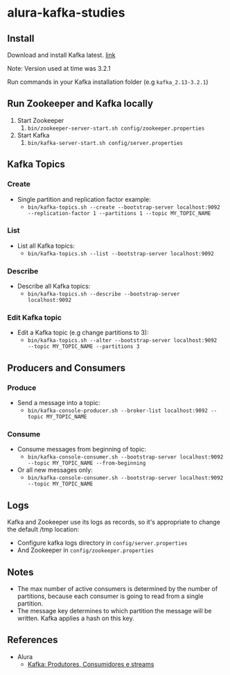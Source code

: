 # alura-kafka-studies

## Install
Download and install Kafka latest. [link](https://kafka.apache.org/downloads)

Note: Version used at time was 3.2.1

Run commands in your Kafka installation folder (e.g ```kafka_2.13-3.2.1```)

## Run Zookeeper and Kafka locally

1. Start Zookeeper
   1.  ```bin/zookeeper-server-start.sh config/zookeeper.properties```
2. Start Kafka
    1. ```bin/kafka-server-start.sh config/server.properties```

## Kafka Topics
### Create
* Single partition and replication factor example:
  * ```bin/kafka-topics.sh --create --bootstrap-server localhost:9092 --replication-factor 1 --partitions 1 --topic MY_TOPIC_NAME```

### List
* List all Kafka topics:
  * ```bin/kafka-topics.sh --list --bootstrap-server localhost:9092```

### Describe
* Describe all Kafka topics:
  * ```bin/kafka-topics.sh --describe --bootstrap-server localhost:9092```

### Edit Kafka topic
* Edit a Kafka topic (e.g change partitions to 3):
  * ```bin/kafka-topics.sh --alter --bootstrap-server localhost:9092  --topic MY_TOPIC_NAME --partitions 3```

## Producers and Consumers

### Produce
* Send a message into a topic:
    * ```bin/kafka-console-producer.sh --broker-list localhost:9092 --topic MY_TOPIC_NAME```

### Consume
* Consume messages from beginning of topic:
    * ```bin/kafka-console-consumer.sh --bootstrap-server localhost:9092 --topic MY_TOPIC_NAME --from-beginning```
* Or all new messages only:
    * ```bin/kafka-console-consumer.sh --bootstrap-server localhost:9092 --topic MY_TOPIC_NAME```

## Logs
Kafka and Zookeeper use its logs as records, so it's appropriate to change the default /tmp location:
* Configure kafka logs directory in ```config/server.properties```
* And Zookeeper in ```config/zookeeper.properties```

## Notes
* The max number of active consumers is determined by the number of partitions, because each consumer is going to read from a single partition.
* The message key determines to which partition the message will be written. Kafka applies a hash on this key.

## References

* Alura
  * [Kafka: Produtores, Consumidores e streams](https://cursos.alura.com.br/course/kafka-introducao-a-streams-em-microservicos)